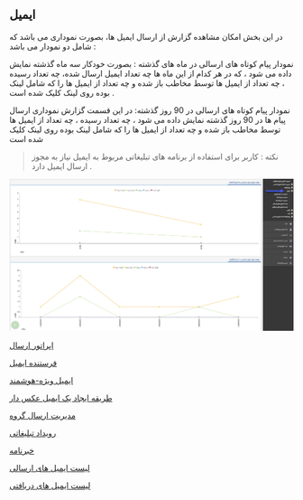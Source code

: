 ﻿## ایمیل 

در این بخش امکان مشاهده گزارش از ارسال ایمیل ها، بصورت نموداری می باشد که شامل دو نمودار می باشد :

نمودار پیام کوتاه های ارسالی در ماه های گذشته :  بصورت خودکار سه ماه گذشته نمایش داده می شود ، که در هر کدام از این ماه ها چه تعداد ایمیل ارسال شده، چه تعداد رسیده ، چه تعداد از ایمیل ها توسط مخاطب باز شده و چه تعداد از ایمیل ها را که شامل لینک بوده روی لینک کلیک شده است  .

نمودار پیام کوتاه های ارسالی در 90 روز گذشته:  در این قسمت گزارش نموداری ارسال پیام ها در 90 روز گذشته نمایش داده می شود ، چه تعداد رسیده ، چه تعداد از ایمیل ها توسط مخاطب باز شده و چه تعداد از ایمیل ها را که شامل لینک بوده روی لینک کلیک شده است 

> نکته : کاربر برای استفاده از برنامه های تبلیغاتی مربوط به ایمیل نیاز به مجوز ارسال ایمیل دارد .

![](advertising-mail.png)

<a href="Send-operators%2FSend-operators.md" target="_blank">اپراتور ارسال</a>

<a href="Email-sender%2FEmail-sender.md" target="_blank">فرستنده ایمیل</a>

<a href="Smart-email%2Fsmart-email.md" target="_blank">ایمیل ویژه-هوشمند</a>

<a href="Photo-email%2FPhoto-email.md" target="_blank">طریقه ایجاد یک ایمیل عکس دار</a>

<a href="send-group-email%2Fsend-group-email.md" target="_blank">مدیریت ارسال گروه</a>

<a href="Advertising-event-email%2Fadvertising-event-email.md" target="_blank">رویداد تبلیغاتی</a>

<a href="Newsletters-email%2FNewsletters-email.md" target="_blank">خبرنامه</a>

<a href="Send-List-email%2Fsend-list.-email.md" target="_blank">لیست ایمیل های ارسالی</a>

<a href="resive-list-email%2Fresive-list-email.md" target="_blank">لیست ایمیل های دریافتی</a>
